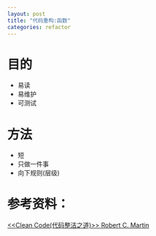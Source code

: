 ```yaml
---
layout: post
title: "代码重构:函数"
categories: refactor
---
```

# 目的
* 易读
* 易维护
* 可测试

# 方法
* 短
* 只做一件事
* 向下规则(层级)

# 参考资料：
[<<Clean Code(代码整洁之道)>> Robert C. Martin](https://pan.baidu.com/s/1hssVh20)
